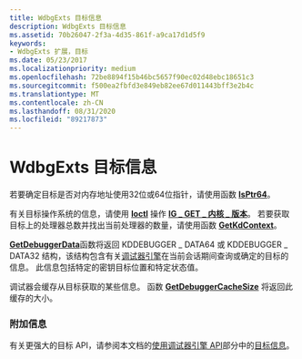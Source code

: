 ```yaml
---
title: WdbgExts 目标信息
description: WdbgExts 目标信息
ms.assetid: 70b26047-2f3a-4d35-861f-a9ca17d1d5f9
keywords:
- WdbgExts 扩展，目标
ms.date: 05/23/2017
ms.localizationpriority: medium
ms.openlocfilehash: 72be8894f15b46bc5657f90ec02d48ebc18651c3
ms.sourcegitcommit: f500ea2fbfd3e849eb82ee67d011443bff3e2b4c
ms.translationtype: MT
ms.contentlocale: zh-CN
ms.lasthandoff: 08/31/2020
ms.locfileid: "89217873"
---
```

# <a name="wdbgexts-target-information"></a>WdbgExts 目标信息


若要确定目标是否对内存地址使用32位或64位指针，请使用函数 [**IsPtr64**](/windows-hardware/drivers/ddi/wdbgexts/nf-wdbgexts-isptr64)。

有关目标操作系统的信息，请使用 [**Ioctl**](/windows-hardware/drivers/ddi/wdbgexts/nc-wdbgexts-pwindbg_ioctl_routine) 操作 [**IG \_ GET \_ 内核 \_ 版本**](/windows-hardware/drivers/ddi/wdbgexts/ns-wdbgexts-_dbgkd_get_version64)。 若要获取目标上的处理器总数并找出当前处理器的数量，请使用函数 [**GetKdContext**](/windows-hardware/drivers/ddi/wdbgexts/nf-wdbgexts-getkdcontext)。

[**GetDebuggerData**](/windows-hardware/drivers/ddi/wdbgexts/nf-wdbgexts-getdebuggerdata)函数将返回 KDDEBUGGER \_ DATA64 或 KDDEBUGGER \_ DATA32 结构，该结构包含有关[调试器引擎](introduction.md#debugger-engine)在当前会话期间查询或确定的目标的信息。 此信息包括特定的密钥目标位置和特定状态值。

调试器会缓存从目标获取的某些信息。 函数 [**GetDebuggerCacheSize**](/windows-hardware/drivers/ddi/wdbgexts/nf-wdbgexts-getdebuggercachesize) 将返回此缓存的大小。

### <a name="span-idadditional_informationspanspan-idadditional_informationspanadditional-information"></a><span id="additional_information"></span><span id="ADDITIONAL_INFORMATION"></span>附加信息

有关更强大的目标 API，请参阅本文档的[使用调试器引擎 API](using-the-debugger-engine-api.md)部分中的[目标信息](target-information.md)。

 

